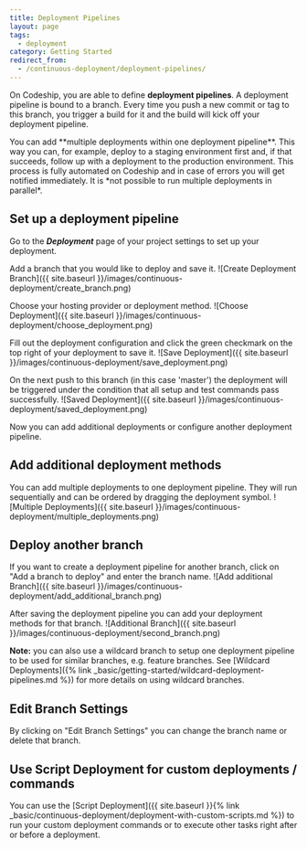 ```yaml
---
title: Deployment Pipelines
layout: page
tags:
  - deployment
category: Getting Started
redirect_from:
  - /continuous-deployment/deployment-pipelines/
---
```

On Codeship, you are able to define **deployment pipelines**. A deployment pipeline is bound to a branch. Every time you push a new commit or tag to this branch, you trigger a build for it and the build will kick off your deployment pipeline.

<div class="info-block">
You can add **multiple deployments within one deployment pipeline**. This way you can, for example, deploy to a staging environment first and, if that succeeds, follow up with a deployment to the production environment. This process is fully automated on Codeship and in case of errors you will get notified immediately. It is *not possible to run multiple deployments in parallel*.
</div>

## Set up a deployment pipeline
Go to the ***Deployment*** page of your project settings to set up your deployment.

Add a branch that you would like to deploy and save it.
![Create Deployment Branch]({{ site.baseurl }}/images/continuous-deployment/create_branch.png)

Choose your hosting provider or deployment method.
![Choose Deployment]({{ site.baseurl }}/images/continuous-deployment/choose_deployment.png)

Fill out the deployment configuration and click the green checkmark on the top right of your deployment to save it.
![Save Deployment]({{ site.baseurl }}/images/continuous-deployment/save_deployment.png)

On the next push to this branch (in this case 'master') the deployment will be triggered under the condition that all setup and test commands pass successfully.
![Saved Deployment]({{ site.baseurl }}/images/continuous-deployment/saved_deployment.png)

Now you can add additional deployments or configure another deployment pipeline.

## Add additional deployment methods

You can add multiple deployments to one deployment pipeline. They will run sequentially and can be ordered by dragging the deployment symbol.
![Multiple Deployments]({{ site.baseurl }}/images/continuous-deployment/multiple_deployments.png)

## Deploy another branch
If you want to create a deployment pipeline for another branch, click on "Add a branch to deploy" and enter the branch name.
![Add additional Branch]({{ site.baseurl }}/images/continuous-deployment/add_additional_branch.png)

After saving the deployment pipeline you can add your deployment methods for that branch.
![Additional Branch]({{ site.baseurl }}/images/continuous-deployment/second_branch.png)

**Note:** you can also use a wildcard branch to setup one deployment pipeline to be used for similar branches, e.g. feature branches. See [Wildcard Deployments]({% link _basic/getting-started/wildcard-deployment-pipelines.md %}) for more details on using wildcard branches.

## Edit Branch Settings
By clicking on "Edit Branch Settings" you can change the branch name or delete that branch.

## Use Script Deployment for custom deployments / commands

You can use the [Script Deployment]({{ site.baseurl }}{% link _basic/continuous-deployment/deployment-with-custom-scripts.md %}) to run your custom deployment commands or to execute other tasks right after or before a deployment.
